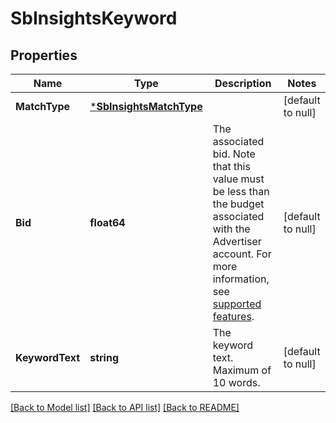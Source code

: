 # SbInsightsKeyword

## Properties
Name | Type | Description | Notes
------------ | ------------- | ------------- | -------------
**MatchType** | [***SbInsightsMatchType**](SBInsightsMatchType.md) |  | [default to null]
**Bid** | **float64** | The associated bid. Note that this value must be less than the budget associated with the Advertiser account. For more information, see [supported features](https://advertising.amazon.com/API/docs/v2/guides/supported_features). | [default to null]
**KeywordText** | **string** | The keyword text. Maximum of 10 words. | [default to null]

[[Back to Model list]](../README.md#documentation-for-models) [[Back to API list]](../README.md#documentation-for-api-endpoints) [[Back to README]](../README.md)

